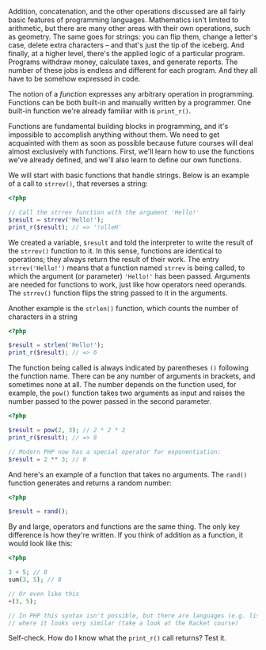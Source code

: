 
Addition, concatenation, and the other operations discussed are all fairly basic features of programming languages. Mathematics isn't limited to arithmetic, but there are many other areas with their own operations, such as geometry. The same goes for strings: you can flip them, change a letter's case, delete extra characters – and that's just the tip of the iceberg. And finally, at a higher level, there's the applied logic of a particular program. Programs withdraw money, calculate taxes, and generate reports. The number of these jobs is endless and different for each program. And they all have to be somehow expressed in code.

The notion of a *function* expresses any arbitrary operation in programming. Functions can be both built-in and manually written by a programmer. One built-in function we're already familiar with is `print_r()`.

Functions are fundamental building blocks in programming, and it's impossible to accomplish anything without them. We need to get acquainted with them as soon as possible because future courses will deal almost exclusively with functions. First, we'll learn how to use the functions we've already defined, and we'll also learn to define our own functions.

We will start with basic functions that handle strings. Below is an example of a call to `strrev()`, that reverses a string:

```php
<?php

// Call the strrev function with the argument 'Hello!'
$result = strrev('Hello!');
print_r($result); // => '!olleH'
```

We created a variable, `$result` and told the interpreter to write the result of the `strrev()` function to it. In this sense, functions are identical to operations; they always return the result of their work. The entry `strrev('Hello!')`  means that a function named `strrev` is being called, to which the argument (or parameter) `'Hello!'` has been passed. Arguments are needed for functions to work, just like how operators need operands. The `strrev()` function flips the string passed to it in the arguments.

Another example is the `strlen()` function, which counts the number of characters in a string

```php
<?php

$result = strlen('Hello!');
print_r($result); // => 6
```

The function being called is always indicated by parentheses `()` following the function name. There can be any number of arguments in brackets, and sometimes none at all. The number depends on the function used, for example, the `pow()` function takes two arguments as input and raises the number passed to the power passed in the second parameter.

```php
<?php

$result = pow(2, 3); // 2 * 2 * 2
print_r($result); // => 8

// Modern PHP now has a special operator for exponentiation:
$result = 2 ** 3; // 8
```

And here's an example of a function that takes no arguments. The `rand()` function generates and returns a random number:

```php
<?php

$result = rand();
```

By and large, operators and functions are the same thing. The only key difference is how they're written. If you think of addition as a function, it would look like this:

```php
<?php

3 + 5; // 8
sum(3, 5); // 8

// Or even like this
+(3, 5);

// In PHP this syntax isn't possible, but there are languages (e.g. lisp),
// where it looks very similar (take a look at the Racket course)
```

Self-check. How do I know what the `print_r()` call returns? Test it.
